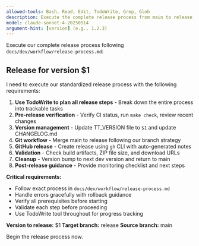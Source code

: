 ```yaml
---
allowed-tools: Bash, Read, Edit, TodoWrite, Grep, Glob
description: Execute the complete release process from main to release
model: claude-sonnet-4-20250514
argument-hint: [version] (e.g., 1.2.3)
---
```


Execute our complete release process following `docs/dev/workflow/release-process.md`:

## Release for version $1

I need to execute our standardized release process with the following requirements:

1. **Use TodoWrite to plan all release steps** - Break down the entire process into trackable tasks
2. **Pre-release verification** - Verify CI status, run `make check`, review recent changes
3. **Version management** - Update TT_VERSION file to `$1` and update CHANGELOG.md
4. **Git workflow** - Merge main to release following our branch strategy
5. **GitHub release** - Create release using `gh` CLI with auto-generated notes
6. **Validation** - Check build artifacts, ZIP file size, and download URLs
7. **Cleanup** - Version bump to next dev version and return to main
8. **Post-release guidance** - Provide monitoring checklist and next steps

**Critical requirements:**
- Follow exact process in `docs/dev/workflow/release-process.md`
- Handle errors gracefully with rollback guidance
- Verify all prerequisites before starting
- Validate each step before proceeding
- Use TodoWrite tool throughout for progress tracking

**Version to release:** $1
**Target branch:** release
**Source branch:** main

Begin the release process now.
